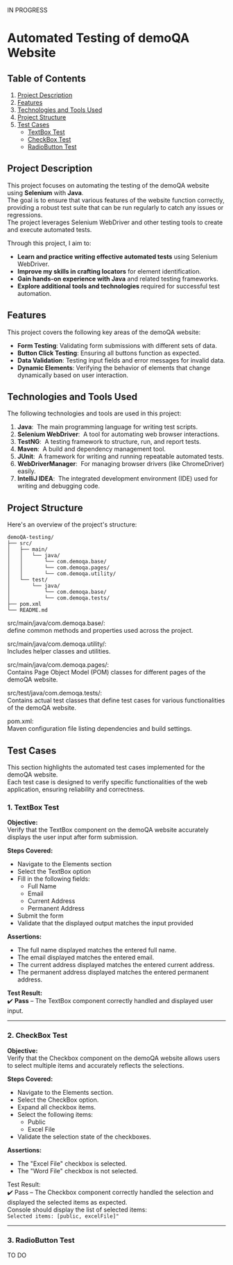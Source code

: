 IN PROGRESS
# **Automated Testing of demoQA Website**



## Table of Contents
1. [Project Description](#project-description)
2. [Features](#features)
3. [Technologies and Tools Used](#technologies-and-tools-used)
4. [Project Structure](#project-structure)
5. [Test Cases](#test-cases)
   - [TextBox Test](#textbox-test)
   - [CheckBox Test](#checkbox-test)
   - [RadioButton Test](#radiobutton-test)



## **Project Description**
This project focuses on automating the testing of the demoQA website using **Selenium** with **Java**.    
The goal is to ensure that various features of the website function correctly, providing a robust test suite that can be run regularly to catch any issues or regressions.   
The project leverages Selenium WebDriver and other testing tools to create and execute automated tests.   
  
Through this project, I aim to:
- **Learn and practice writing effective automated tests** using Selenium WebDriver.
- **Improve my skills in crafting locators** for element identification.
- **Gain hands-on experience with Java** and related testing frameworks.
- **Explore additional tools and technologies** required for successful test automation.



## Features

This project covers the following key areas of the demoQA website:

- **Form Testing**: Validating form submissions with different sets of data.
- **Button Click Testing**: Ensuring all buttons function as expected.
- **Data Validation**: Testing input fields and error messages for invalid data.
- **Dynamic Elements**: Verifying the behavior of elements that change dynamically based on user interaction.



## Technologies and Tools Used

The following technologies and tools are used in this project:  
1. **Java**: &nbsp;The main programming language for writing test scripts.
2. **Selenium WebDriver**: &nbsp;A tool for automating web browser interactions.
3. **TestNG**: &nbsp;A testing framework to structure, run, and report tests.
4. **Maven**: &nbsp;A build and dependency management tool.
5. **JUnit**: &nbsp;A framework for writing and running repeatable automated tests.
6. **WebDriverManager**: &nbsp;For managing browser drivers (like ChromeDriver) easily.
7. **IntelliJ IDEA**: &nbsp;The integrated development environment (IDE) used for writing and debugging code.



## Project Structure

Here's an overview of the project's structure:

```
demoQA-testing/
├── src/  
│   ├── main/  
│   │   └── java/
│   │       └── com.demoqa.base/  
│   │       └── com.demoqa.pages/  
│   │       └── com.demoqa.utility/  
│   └── test/  
│       └── java/  
│           └── com.demoqa.base/
│           └── com.demoqa.tests/  
├── pom.xml  
└── README.md  
```

src/main/java/com.demoqa.base/:  
define common methods and properties used across the project.  

src/main/java/com.demoqa.utility/:  
Includes helper classes and utilities.  

src/main/java/com.demoqa.pages/:  
Contains Page Object Model (POM) classes for different pages of the demoQA website.  
  
src/test/java/com.demoqa.tests/:  
Contains actual test classes that define test cases for various functionalities of the demoQA website.  
  
pom.xml:  
Maven configuration file listing dependencies and build settings.  



## Test Cases

This section highlights the automated test cases implemented for the demoQA website.  
Each test case is designed to verify specific functionalities of the web application, ensuring reliability and correctness.

### 1. TextBox Test
**Objective:**  
Verify that the TextBox component on the demoQA website accurately displays the user input after form submission.

**Steps Covered:**
- Navigate to the Elements section
- Select the TextBox option
- Fill in the following fields:
  - Full Name
  - Email
  - Current Address
  - Permanent Address
- Submit the form
- Validate that the displayed output matches the input provided

**Assertions:**
- The full name displayed matches the entered full name.
- The email displayed matches the entered email.
- The current address displayed matches the entered current address.
- The permanent address displayed matches the entered permanent address.

**Test Result:**  
✔️ **Pass** – The TextBox component correctly handled and displayed user input.  

---  
  
### 2. CheckBox Test
**Objective:**  
Verify that the Checkbox component on the demoQA website allows users to select multiple items and accurately reflects the selections.  
  
  
**Steps Covered:**  
- Navigate to the Elements section.  
- Select the CheckBox option.  
- Expand all checkbox items.  
- Select the following items:  
  - Public  
  - Excel File  
- Validate the selection state of the checkboxes.  

  
**Assertions:**  
- The "Excel File" checkbox is selected.  
- The "Word File" checkbox is not selected.  

  
Test Result:  
✔️ Pass – The Checkbox component correctly handled the selection and displayed the selected items as expected.  
Console should display the list of selected items:  
```Selected items: [public, excelFile]" ```  

---  

### 3. RadioButton Test  
TO DO
